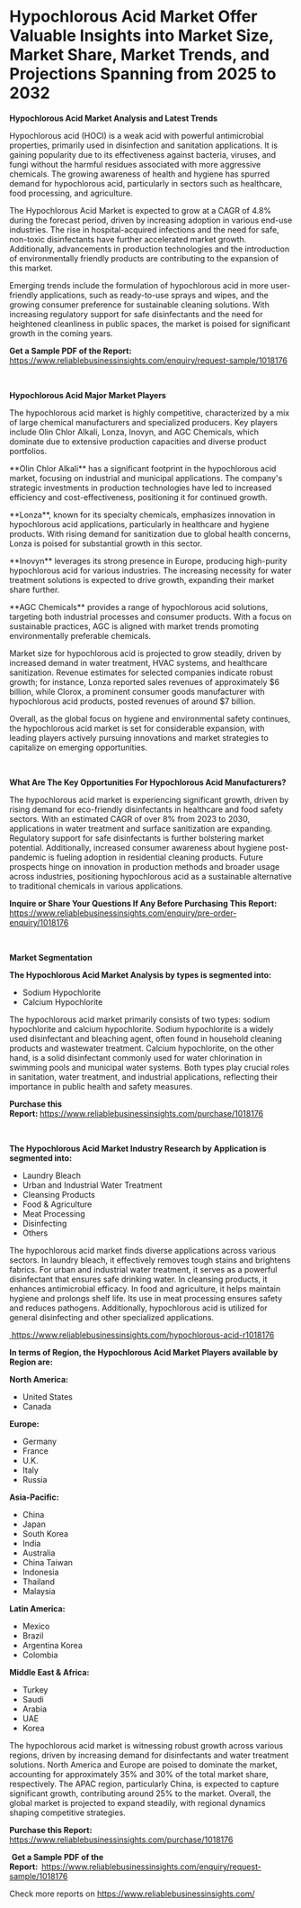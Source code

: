 <p><h1>Hypochlorous Acid Market Offer Valuable Insights into Market Size, Market Share, Market Trends, and Projections Spanning from 2025 to 2032</h1></p><p><strong>Hypochlorous Acid Market Analysis and Latest Trends</strong></p>
<p><p>Hypochlorous acid (HOCl) is a weak acid with powerful antimicrobial properties, primarily used in disinfection and sanitation applications. It is gaining popularity due to its effectiveness against bacteria, viruses, and fungi without the harmful residues associated with more aggressive chemicals. The growing awareness of health and hygiene has spurred demand for hypochlorous acid, particularly in sectors such as healthcare, food processing, and agriculture.</p><p>The Hypochlorous Acid Market is expected to grow at a CAGR of 4.8% during the forecast period, driven by increasing adoption in various end-use industries. The rise in hospital-acquired infections and the need for safe, non-toxic disinfectants have further accelerated market growth. Additionally, advancements in production technologies and the introduction of environmentally friendly products are contributing to the expansion of this market.</p><p>Emerging trends include the formulation of hypochlorous acid in more user-friendly applications, such as ready-to-use sprays and wipes, and the growing consumer preference for sustainable cleaning solutions. With increasing regulatory support for safe disinfectants and the need for heightened cleanliness in public spaces, the market is poised for significant growth in the coming years.</p></p>
<p><strong>Get a Sample PDF of the Report:&nbsp;</strong> <a href="https://www.reliablebusinessinsights.com/enquiry/request-sample/1018176?utm_campaign=1121&utm_medium=2&utm_source=Github&utm_content=ia&utm_term=30012025&utm_id=hypochlorous-acid">https://www.reliablebusinessinsights.com/enquiry/request-sample/1018176</a></p>
<p>&nbsp;</p>
<p><strong>Hypochlorous Acid Major Market Players</strong></p>
<p><p>The hypochlorous acid market is highly competitive, characterized by a mix of large chemical manufacturers and specialized producers. Key players include Olin Chlor Alkali, Lonza, Inovyn, and AGC Chemicals, which dominate due to extensive production capacities and diverse product portfolios.</p><p>**Olin Chlor Alkali** has a significant footprint in the hypochlorous acid market, focusing on industrial and municipal applications. The company's strategic investments in production technologies have led to increased efficiency and cost-effectiveness, positioning it for continued growth.</p><p>**Lonza**, known for its specialty chemicals, emphasizes innovation in hypochlorous acid applications, particularly in healthcare and hygiene products. With rising demand for sanitization due to global health concerns, Lonza is poised for substantial growth in this sector.</p><p>**Inovyn** leverages its strong presence in Europe, producing high-purity hypochlorous acid for various industries. The increasing necessity for water treatment solutions is expected to drive growth, expanding their market share further.</p><p>**AGC Chemicals** provides a range of hypochlorous acid solutions, targeting both industrial processes and consumer products. With a focus on sustainable practices, AGC is aligned with market trends promoting environmentally preferable chemicals.</p><p>Market size for hypochlorous acid is projected to grow steadily, driven by increased demand in water treatment, HVAC systems, and healthcare sanitization. Revenue estimates for selected companies indicate robust growth; for instance, Lonza reported sales revenues of approximately $6 billion, while Clorox, a prominent consumer goods manufacturer with hypochlorous acid products, posted revenues of around $7 billion.</p><p>Overall, as the global focus on hygiene and environmental safety continues, the hypochlorous acid market is set for considerable expansion, with leading players actively pursuing innovations and market strategies to capitalize on emerging opportunities.</p></p>
<p>&nbsp;</p>
<p><strong>What Are The Key Opportunities For Hypochlorous Acid Manufacturers?</strong></p>
<p><p>The hypochlorous acid market is experiencing significant growth, driven by rising demand for eco-friendly disinfectants in healthcare and food safety sectors. With an estimated CAGR of over 8% from 2023 to 2030, applications in water treatment and surface sanitization are expanding. Regulatory support for safe disinfectants is further bolstering market potential. Additionally, increased consumer awareness about hygiene post-pandemic is fueling adoption in residential cleaning products. Future prospects hinge on innovation in production methods and broader usage across industries, positioning hypochlorous acid as a sustainable alternative to traditional chemicals in various applications.</p></p>
<p><strong>Inquire or Share Your Questions If Any Before Purchasing This Report:</strong> <a href="https://www.reliablebusinessinsights.com/enquiry/pre-order-enquiry/1018176?utm_campaign=1121&utm_medium=2&utm_source=Github&utm_content=ia&utm_term=30012025&utm_id=hypochlorous-acid">https://www.reliablebusinessinsights.com/enquiry/pre-order-enquiry/1018176</a></p>
<p>&nbsp;</p>
<p><strong>Market Segmentation</strong></p>
<p><strong>The Hypochlorous Acid Market Analysis by types is segmented into:</strong></p>
<p><ul><li>Sodium Hypochlorite</li><li>Calcium Hypochlorite</li></ul></p>
<p><p>The hypochlorous acid market primarily consists of two types: sodium hypochlorite and calcium hypochlorite. Sodium hypochlorite is a widely used disinfectant and bleaching agent, often found in household cleaning products and wastewater treatment. Calcium hypochlorite, on the other hand, is a solid disinfectant commonly used for water chlorination in swimming pools and municipal water systems. Both types play crucial roles in sanitation, water treatment, and industrial applications, reflecting their importance in public health and safety measures.</p></p>
<p><strong>Purchase this Report:&nbsp;</strong><a href="https://www.reliablebusinessinsights.com/purchase/1018176?utm_campaign=1121&utm_medium=2&utm_source=Github&utm_content=ia&utm_term=30012025&utm_id=hypochlorous-acid">https://www.reliablebusinessinsights.com/purchase/1018176</a></p>
<p>&nbsp;</p>
<p><strong>The Hypochlorous Acid Market Industry Research by Application is segmented into:</strong></p>
<p><ul><li>Laundry Bleach</li><li>Urban and Industrial Water Treatment</li><li>Cleansing Products</li><li>Food & Agriculture</li><li>Meat Processing</li><li>Disinfecting</li><li>Others</li></ul></p>
<p><p>The hypochlorous acid market finds diverse applications across various sectors. In laundry bleach, it effectively removes tough stains and brightens fabrics. For urban and industrial water treatment, it serves as a powerful disinfectant that ensures safe drinking water. In cleansing products, it enhances antimicrobial efficacy. In food and agriculture, it helps maintain hygiene and prolongs shelf life. Its use in meat processing ensures safety and reduces pathogens. Additionally, hypochlorous acid is utilized for general disinfecting and other specialized applications.</p></p>
<p><a href="https://www.reliablebusinessinsights.com/hypochlorous-acid-r1018176?utm_campaign=1121&utm_medium=2&utm_source=Github&utm_content=ia&utm_term=30012025&utm_id=hypochlorous-acid">&nbsp;https://www.reliablebusinessinsights.com/hypochlorous-acid-r1018176</a></p>
<p><strong>In terms of Region, the Hypochlorous Acid Market Players available by Region are:</strong></p>
<p>
    <p> <strong> North America: </strong>
        <ul>
            <li>United States</li>
            <li>Canada</li>
        </ul>
        </p> 
    <p> <strong> Europe: </strong>
        <ul>
            <li>Germany</li>
            <li>France</li>
            <li>U.K.</li>
            <li>Italy</li>
            <li>Russia</li>
        </ul>
        </p> 
    <p> <strong> Asia-Pacific: </strong>
        <ul>
            <li>China</li>
            <li>Japan</li>
            <li>South Korea</li>
            <li>India</li>
            <li>Australia</li>
            <li>China Taiwan</li>
            <li>Indonesia</li>
            <li>Thailand</li>
            <li>Malaysia</li>
        </ul>
        </p> 
    <p> <strong> Latin America: </strong>
        <ul>
            <li>Mexico</li>
            <li>Brazil</li>
            <li>Argentina Korea</li>
            <li>Colombia</li>
        </ul>
        </p> 
    <p> <strong> Middle East & Africa: </strong>
        <ul>
            <li>Turkey</li>
            <li>Saudi</li>
            <li>Arabia</li>
            <li>UAE</li>
            <li>Korea</li>
        </ul>
    </p>
    </p>
<p><p>The hypochlorous acid market is witnessing robust growth across various regions, driven by increasing demand for disinfectants and water treatment solutions. North America and Europe are poised to dominate the market, accounting for approximately 35% and 30% of the total market share, respectively. The APAC region, particularly China, is expected to capture significant growth, contributing around 25% to the market. Overall, the global market is projected to expand steadily, with regional dynamics shaping competitive strategies.</p></p>
<p><strong>Purchase this Report: </strong><a href="https://www.reliablebusinessinsights.com/purchase/1018176?utm_campaign=1121&utm_medium=2&utm_source=Github&utm_content=ia&utm_term=30012025&utm_id=hypochlorous-acid">https://www.reliablebusinessinsights.com/purchase/1018176</a></p>
<p>&nbsp;<strong>Get a Sample PDF of the Report:&nbsp;&nbsp;</strong><a href="https://www.reliablebusinessinsights.com/enquiry/request-sample/1018176?utm_campaign=1121&utm_medium=2&utm_source=Github&utm_content=ia&utm_term=30012025&utm_id=hypochlorous-acid">https://www.reliablebusinessinsights.com/enquiry/request-sample/1018176</a></p>
<p><strong></strong></p>
<p>Check more reports on <a href="https://www.reliablebusinessinsights.com/?utm_campaign=1121&utm_medium=2&utm_source=Github&utm_content=ia&utm_term=30012025&utm_id=hypochlorous-acid">https://www.reliablebusinessinsights.com/</a></p>